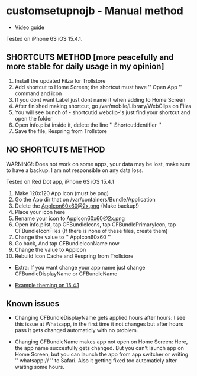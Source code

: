 # customsetupnojb - Manual method

- [Video guide](https://youtu.be/9ZZD_70wCiM)

Tested on iPhone 6S iOS 15.4.1. 

## SHORTCUTS METHOD [more peacefully and more stable for daily usage in my opinion]


1. Install the updated Filza for Trollstore
2. Add shortcut to Home Screen; the shortcut must have '' Open App '' command and icon
3. If you dont want Label just dont name it when adding to Home Screen
4. After finished making shortcut, go /var/mobile/Library/WebClips on Filza
5. You will see bunch of - shortcutid.webclip-'s just find your shortcut and open the folder
6. Open info.plist inside it, delete the line '' ShortcutIdentifier ''
7. Save the file, Respring from Trollstore





## NO SHORTCUTS METHOD

WARNING!: Does not work on some apps, your data may be lost, make sure to have a backup. I am not responsible on any data loss.



Tested on Red Dot app, iPhone 6S iOS 15.4.1



1. Make 120x120 App Icon (must be png)
2. Go the App dir that on /var/containers/Bundle/Application
3. Delete the AppIcon60x60@2x.png (Make backup!)
4. Place your icon here
5. Rename your icon to AppIcon60x60@2x.png
6. Open info.plist, tap CFBundleIcons, tap CFBundlePrimaryIcon, tap CFBundleIconFiles (If there is none of these files, create them)
7. Change the value to '' AppIcon60x60 ''
8. Go back, And tap CFBundleIconName now
9. Change the value to AppIcon
10. Rebuild Icon Cache and Respring from Trollstore

- Extra: If you want change your app name just change CFBundleDisplayName or CFBundleName

- [Example theming on 15.4.1](https://resimyukle.io/r/MhVrLaSksX)

## Known issues ##

- Changing CFBundleDisplayName gets applied hours after hours: I see this issue at Whatsapp, in the first time it not changes but after hours pass it gets changed automaticly with no problem.

- Changing CFBundleName makes app not open on Home Screen: Here, the app name succesfully gets changed. But you can't launch app on Home Screen, but you can launch the app from app switcher or writing '' whatsapp:// '' to Safari. Also it getting fixed too automaticly after waiting some hours.
